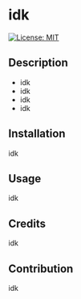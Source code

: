 # idk
[![License: MIT](https://img.shields.io/badge/License-MIT-yellow.svg)](https://opensource.org/licenses/MIT)
## Description 
- idk
- idk
- idk
- idk
        
## Installation
idk
        
## Usage 
idk
        
## Credits 
idk
        
## Contribution 
idk